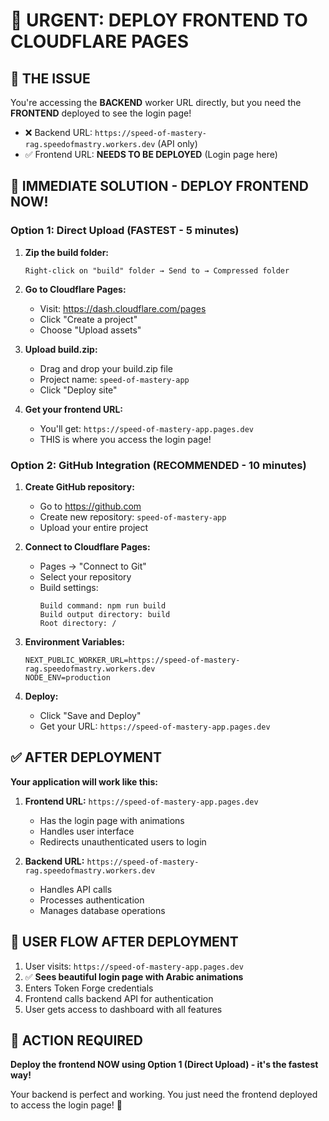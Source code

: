 # 🚨 URGENT: DEPLOY FRONTEND TO CLOUDFLARE PAGES

## 🎯 THE ISSUE
You're accessing the **BACKEND** worker URL directly, but you need the **FRONTEND** deployed to see the login page!

- ❌ Backend URL: `https://speed-of-mastery-rag.speedofmastry.workers.dev` (API only)
- ✅ Frontend URL: **NEEDS TO BE DEPLOYED** (Login page here)

## 🚀 IMMEDIATE SOLUTION - DEPLOY FRONTEND NOW!

### Option 1: Direct Upload (FASTEST - 5 minutes)

1. **Zip the build folder:**
   ```
   Right-click on "build" folder → Send to → Compressed folder
   ```

2. **Go to Cloudflare Pages:**
   - Visit: https://dash.cloudflare.com/pages
   - Click "Create a project"
   - Choose "Upload assets"

3. **Upload build.zip:**
   - Drag and drop your build.zip file
   - Project name: `speed-of-mastery-app`
   - Click "Deploy site"

4. **Get your frontend URL:**
   - You'll get: `https://speed-of-mastery-app.pages.dev`
   - THIS is where you access the login page!

### Option 2: GitHub Integration (RECOMMENDED - 10 minutes)

1. **Create GitHub repository:**
   - Go to https://github.com
   - Create new repository: `speed-of-mastery-app`
   - Upload your entire project

2. **Connect to Cloudflare Pages:**
   - Pages → "Connect to Git"
   - Select your repository
   - Build settings:
     ```
     Build command: npm run build
     Build output directory: build
     Root directory: /
     ```

3. **Environment Variables:**
   ```
   NEXT_PUBLIC_WORKER_URL=https://speed-of-mastery-rag.speedofmastry.workers.dev
   NODE_ENV=production
   ```

4. **Deploy:**
   - Click "Save and Deploy"
   - Get your URL: `https://speed-of-mastery-app.pages.dev`

## ✅ AFTER DEPLOYMENT

**Your application will work like this:**

1. **Frontend URL:** `https://speed-of-mastery-app.pages.dev`
   - Has the login page with animations
   - Handles user interface
   - Redirects unauthenticated users to login

2. **Backend URL:** `https://speed-of-mastery-rag.speedofmastry.workers.dev`
   - Handles API calls
   - Processes authentication
   - Manages database operations

## 🎯 USER FLOW AFTER DEPLOYMENT

1. User visits: `https://speed-of-mastery-app.pages.dev`
2. ✅ **Sees beautiful login page with Arabic animations**
3. Enters Token Forge credentials
4. Frontend calls backend API for authentication
5. User gets access to dashboard with all features

## 🚨 ACTION REQUIRED

**Deploy the frontend NOW using Option 1 (Direct Upload) - it's the fastest way!**

Your backend is perfect and working. You just need the frontend deployed to access the login page! 🚀

